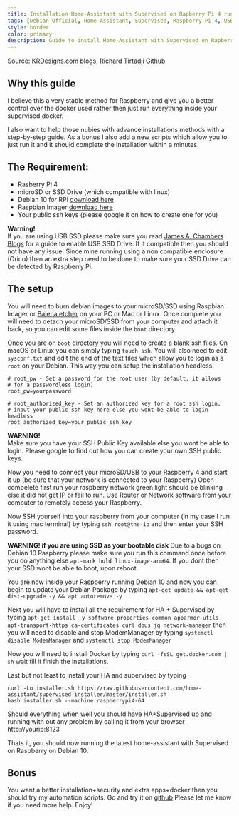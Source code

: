 ```yaml
---
title: Installation Home-Assistant with Supervised on Rapberry Pi 4 running  Debian
tags: [Debian Official, Home-Assistant, Supervised, Raspberry Pi 4, USB bootable drive, guide, Debian 10, Buster]
style: border
color: primary
description: Guide to install Home-Assistant with Supervised on Rapberry Pi 4 running  Debian 10.
---
```

Source: [KRDesigns.com blogs](https://www.krdesigns.com), [Richard Tirtadji Github](https://github.com/tirtadji-com/rpi_debian_ha_supervised)

## Why this guide

I believe this a very stable method for Raspberry and give you a better control over the docker used rather then just run everything inside your supervised docker. 

I also want to help those nubies with advance installations methods with a step-by-step guide. As a bonus I also add a new scripts which allow you to just run it and it should complete the installation within a minutes.

## The Requirement:
- Rasberry Pi 4
- microSD or SSD Drive (which compatible with linux)
- Debian 10 for RPI [download here](https://raspi.debian.net/tested-images/)
- Raspbian Imager [download here](https://www.raspberrypi.org/software/)
- Your public ssh keys (please google it on how to create one for you)

**Warning!**  
If you are using USB SSD please make sure you read [James A. Chambers Blogs](https://jamesachambers.com/raspberry-pi-4-usb-boot-config-guide-for-ssd-flash-drives/) for a guide to enable USB SSD Drive. If it compatible then you should not have any issue. Since mine running using a non compatible enclosure (Orico) then an extra step need to be done to make sure your SSD Drive can be detected by Raspberry Pi.


## The setup

You will need to burn debian images to your microSD/SSD using Raspbian Imager or [Balena etcher](https://www.balena.io/etcher/) on your PC or Mac or Linux. Once complete you will need to detach your microSD/SSD from your computer and attach it back, so you can edit some files inside the `boot` directory.

Once you are on `boot` directory you will need to create a blank ssh files. On macOS or Linux you can simply typing `touch ssh`. You will also need to edit `sysconf.txt` and edit the end of the text files which allow you to login as a `root` on your Debian. This way you can setup the installation headless.

```
# root_pw - Set a password for the root user (by default, it allows
# for a passwordless login)
root_pw=yourpassword

# root_authorized_key - Set an authorized key for a root ssh login.
# input your public ssh key here else you wont be able to login headless
root_authorized_key=your_public_ssh_key
```

**WARNING!**  
Make sure you have your SSH Public Key available else you wont be able to login. Please google to find out how you can create your own SSH public keys.

Now you need to connect your microSD/USB to your Raspberry 4 and start it up (be sure that your network is connected to your Raspberry) Open compelete first run your raspberry network green light should be blinking else it did not get IP or fail to run. Use Router or Network software from your computer to remotely access your Raspberry.

Now SSH yourself into your raspberry from your computer (in my case I run it using mac terminal) by typing `ssh root@the-ip` and then enter your SSH password. 

**WARNING! if you are using SSD as your bootable disk**
Due to a bugs on Debian 10 Raspberry please make sure you run this command once before you do anything else `apt-mark hold linux-image-arm64`. If you dont then your SSD wont be able to boot, upon reboot.

You are now inside your Raspberry running Debian 10 and now you can begin to update your Debian Package by typing `apt-get update && apt-get dist-upgrade -y && apt autoremove -y` 

Next you will have to install all the requirement for HA + Supervised by typing `apt-get install -y software-properties-common apparmor-utils apt-transport-https ca-certificates curl dbus jq network-manager` then you will need to disable and stop ModemManager by typing `systemctl disable ModemManager` and `systemctl stop ModemManager`

Now you will need to install Docker by typing `curl -fsSL get.docker.com | sh` wait till it finish the installations.

Last but not least to install your HA and supervised by typing 

```
curl -Lo installer.sh https://raw.githubusercontent.com/home-assistant/supervised-installer/master/installer.sh
bash installer.sh --machine raspberrypi4-64
```

Should everything when well you should have HA+Supervised up and running with out any problem by calling it from your browser http://yourip:8123

Thats it, you should now running the latest home-assistant with Supervised on Raspberry on Debian 10.


## Bonus
You want a better installation+security and extra apps+docker then you should try my automation scripts. Go and try it on [github](https://github.com/tirtadji-com/rpi_debian_ha_supervised) Please let me know if you need more help. Enjoy!

